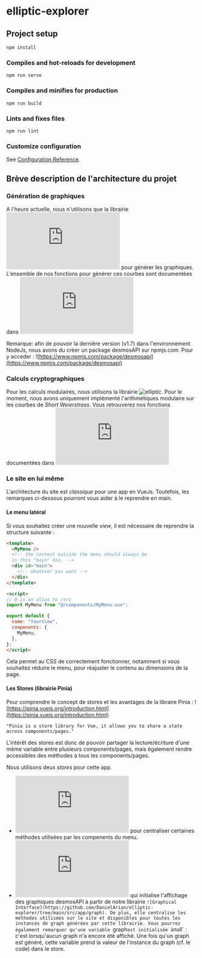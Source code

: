 # elliptic-explorer

## Project setup
```
npm install
```

### Compiles and hot-reloads for development
```
npm run serve
```

### Compiles and minifies for production
```
npm run build
```

### Lints and fixes files
```
npm run lint
```

### Customize configuration
See [Configuration Reference](https://cli.vuejs.org/config/).

## Brève description de l'architecture du projet

### Génération de graphiques

A l'heure actuelle, nous n'utilisons que la librairie ![DesmosAPI](https://www.desmos.com/api/v1.7/docs/index.html) pour générer les graphiques.
L'ensemble de nos fonctions pour générer ces courbes sont documentées dans ![GraphicalInterfaceDocumentation/index.html](https://github.com/DanielArian/elliptic-explorer/blob/main/GraphicalInterfaceDocumentation/index.html)

Remarque: afin de pouvoir la dernière version (v1.7) dans l'environnement NodeJs, nous avons du créer un package desmosAPI
sur npmjs.com. Pour y acceder : ![https://www.npmjs.com/package/desmosapi](https://www.npmjs.com/package/desmosapi)

### Calculs cryptographiques

Pour les calculs modulaires, nous utilisons la librairie ![elliptic](https://github.com/indutny/elliptic).
Pour le moment, nous avons uniquement implémenté l'arithmétiques modulaire sur les courbes de *Short Weierstrass*.
Vous retrouverez nos fonctions documentées dans ![/src/app/math/ShortWeierstrass.js](https://github.com/DanielArian/elliptic-explorer/blob/main/src/app/math/ShortWeierstrass.js)

### Le site en lui même

L'architecture du site est *classique* pour une app en VueJs.
Toutefois, les remarques ci-dessous pourront vous aider à le reprendre en main.

#### Le menu latéral

Si vous souhaitez créer une nouvelle *view*, il est nécessaire de reprendre la structure
suivante :

```html
<template>
  <MyMenu />
  <!-- the content outside the menu should always be
  in this "main" div. -->
  <div id="main">
    <!-- whatever you want -->
  </div>
</template>

<script>
// @ is an alias to /src
import MyMenu from "@/components/MyMenu.vue";

export default {
  name: "YourView",
  components: {
    MyMenu,
  },
};
</script>
```

Cela permet au CSS de correctement fonctionner, notamment si vous souhaitez réduire
le menu, pour réajuster le contenu au dimensions de la page.

#### Les Stores (librairie Pinia)

Pour comprendre le concept de stores et les avantages de la libraire Pinia : 
![https://pinia.vuejs.org/introduction.html](https://pinia.vuejs.org/introduction.html)

`"Pinia is a store library for Vue, it allows you to share a state across components/pages."`

L'intérêt des stores est donc de pouvoir partager la lecture/écriture d'une même variable entre plusieurs components/pages, mais également rendre accessibles des méthodes à tous les components/pages.

Nous utilisons deux *stores* pour cette app. 

- ![src/stores/menu.js](https://github.com/DanielArian/elliptic-explorer/blob/main/src/stores/menu.js) pour centraliser certaines méthodes utilisées par les compenents du menu.
- ![src/stores/graph.js](https://github.com/DanielArian/elliptic-explorer/blob/main/src/stores/graph.js) qui initialise l'affichage des graphiques desmosAPI à partir de notre librairie `
![Graphical Interface](https://github.com/DanielArian/elliptic-explorer/tree/main/src/app/graph).
De plus, elle centralise les méthodes utilisées sur le site et disponibles pour toutes les 
instances de graph générées par cette librairie. Vous pourrez également remarquer qu'une variable 
`graph` est initialisée à `null` : c'est lorsqu'aucun graph n'a encore été affiché. Une fois qu'un
graph est généré, cette variable prend la valeur de l'instance du graph (cf. le code) dans le store.